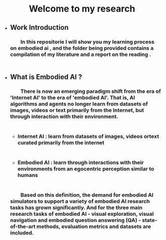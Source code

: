 # <center>Welcome to my research

* ## Work Introduction
    ### &emsp;&emsp;In this repositorie I will show you my learning process on embodied ai , and the folder being provided contains a compilation of my literature and a report on the reading .</br></br>


* ## What is Embodied AI ?
    ### &emsp;&emsp;There is now an emerging paradigm shift from the era of 'Internet AI' to the era of 'embodied AI'. That is, AI algorithms and agents no longer learn from datasets of images, videos or text primarily from the Internet, but through interaction with their environment.</br></br>
    - ### Internet AI&nbsp;:&nbsp;learn from datasets of images, videos ortext curated primarily from the internet</br></br>
    - ### Embodied AI&nbsp;:&nbsp;learn through interactions with their environments from an egocentric perception similar to humans</br></br>

    ### &emsp;&emsp;Based on this definition, the demand for embodied AI simulators to support a variety of embodied AI research tasks has grown significantly. And for the three main research tasks of embodied AI - visual exploration, visual navigation and embodied question answering (QA) - state-of-the-art methods, evaluation metrics and datasets are included.



